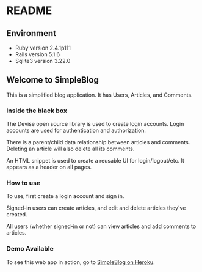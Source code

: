 # README

## Environment

* Ruby version 2.4.1p111
* Rails version 5.1.6
* Sqlite3 version 3.22.0

## Welcome to SimpleBlog

This is a simplified blog application. It has Users, Articles, and Comments.

### Inside the black box

The Devise open source library is used to create login accounts. Login accounts are used for authentication and authorization.

There is a parent/child data relationship between articles and comments. Deleting an article will also delete all its comments.

An HTML snippet is used to create a reusable UI for login/logout/etc. It appears as a header on all pages.

### How to use

To use, first create a login account and sign in. 

Signed-in users can create articles, and edit and delete articles they've created. 

All users (whether signed-in or not) can view articles and add comments to articles.

### Demo Available

To see this web app in action, go to [SimpleBlog on Heroku](https://dugol-simpleblog.herokuapp.com/).




